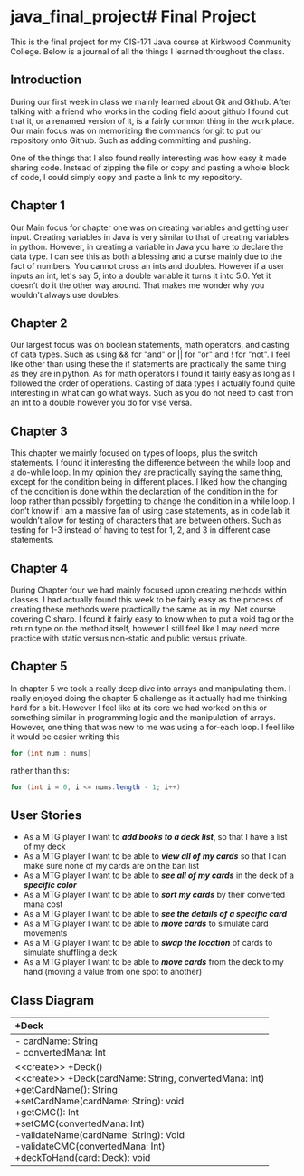# java_final_project# Final Project

This is the final project for my CIS-171 Java course at Kirkwood Community College. Below is a journal of all the things I learned throughout the class.

## Introduction

During our first week in class we mainly learned about Git and Github. After talking with a friend who works in the coding field about github I found out that it, or a renamed version of it, is a fairly common thing in the work place. Our main focus was on memorizing the commands for git to put our repository onto Github. Such as adding committing and pushing.
 
One of the things that I also found really interesting was how easy it made sharing code. Instead of zipping the file or copy and pasting a whole block of code, I could simply copy and paste a link to my repository.

## Chapter 1

Our Main focus for chapter one was on creating variables and getting user input. Creating variables in Java is very similar to that of creating variables in python. However, in creating a variable in Java you have to declare the data type. I can see this as both a blessing and a curse mainly due to the fact of numbers. You cannot cross an ints and doubles. However if a user inputs an int, let's say 5, into a double variable it turns it into 5.0. Yet it doesn’t do it the other way around. That makes me wonder why you wouldn’t always use doubles.

## Chapter 2

Our largest focus was on boolean statements, math operators, and casting of data types. Such as using && for "and" or || for "or" and ! for "not". I feel like other than using these the if statements are practically the same thing as they are in python. As for math operators I found it fairly easy as long as I followed the order of operations. Casting of data types I actually found quite interesting in what can go what ways. Such as you do not need to cast from an int to a double however you do for vise versa.

## Chapter 3

This chapter we mainly focused on types of loops, plus the switch statements. I found it interesting the difference between the while loop and a do-while loop. In my opinion they are practically saying the same thing, except for the condition being in different places. I liked how the changing of the condition is done within the declaration of the condition in the for loop rather than possibly forgetting to change the condition in a while loop. I don’t know if I am a massive fan of using case statements, as in code lab it wouldn’t allow for testing of characters that are between others. Such as testing for 1-3 instead of having to test for 1, 2, and 3 in different case statements. 

## Chapter 4

During Chapter four we had mainly focused upon creating methods within classes. I had actually found this week to be fairly easy as the process of creating these methods were practically the same as in my .Net course covering C sharp. I found it fairly easy to know when to put a void tag or the return type on the method itself, however I still feel like I may need more practice with static versus non-static and public versus private.

## Chapter 5

In chapter 5 we took a really deep dive into arrays and manipulating them. I really enjoyed doing the chapter 5 challenge as it actually had me thinking hard for a bit. However I feel like at its core we had worked on this or something similar in programming logic and the manipulation of arrays. However, one thing that was new to me was using a for-each loop. I feel like it would be easier writing this 
```java
for (int num : nums)
``` 
rather than this: 
```java
for (int i = 0, i <= nums.length - 1; i++)
```

## User Stories

- As a MTG player I want to ***add books to a deck list***, so that I have a list of my deck
- As a MTG player I want to be able to ***view all of my cards*** so that I can make sure none of my cards are on the ban list
- As a MTG player I want to be able to ***see all of my cards*** in the deck of a ***specific color***
- As a MTG player I want to be able to ***sort my cards*** by their converted mana cost
- As a MTG player I want to be able to ***see the details of a specific card***
- As a MTG player I want to be able to ***move cards*** to simulate card movements
- As a MTG player I want to be able to ***swap the location*** of cards to simulate shuffling a deck
- As a MTG player I want to be able to ***move cards*** from the deck to my hand (moving a value from one spot to another)

## Class Diagram

| +Deck |
|:-------|
| - cardName: String<br>- convertedMana: Int<br>|
|<\<create>\> +Deck() <br> <\<create>\> +Deck(cardName: String, convertedMana: Int) <br> +getCardName(): String <br> +setCardName(cardName: String): void <br> +getCMC(): Int <br> +setCMC(convertedMana: Int) <br> -validateName(cardName: String): Void <br> -validateCMC(convertedMana: Int) <br> +deckToHand(card: Deck): void

